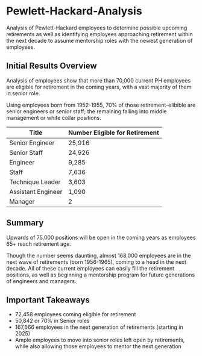 # Pewlett-Hackard-Analysis
Analysis of Pewlett-Hackard employees to determine possible upcoming retirements as well as identifying employees approaching retirement within the next decade to assume mentorship roles with the newest generation of employees.

## Initial Results Overview
Analysis of employees show that more than 70,000 current PH employees are eligible for retirement in the coming years, with a vast majority of them in senior role.

Using employees born from 1952-1955, 70% of those retirement-elibible are senior engineers or senior staff; the remaining falling into middle management or white collar positions.

|Title|Number Eligible for Retirement|
|-|-|
|Senior Engineer|25,916|
|Senior Staff|24,926|
|Engineer|9,285
|Staff|7,636|
|Technique Leader|3,603|
|Assistant Engineer|1,090|
|Manager|2|

## Summary
Upwards of 75,000 positions will be open in the coming years as employees 65+ reach retirement age.

Though the number seems daunting, almost 168,000 employees are in the next wave of retirements (born 1956-1965), coming to a head in the next decade.  All of these current employees can easily fill the retirement positions, as well as beginning a mentorship program for future generations of engineers and managers.

## Important Takeaways
- 72,458 employees coming eligible for retirement
- 50,842 or 70% in Senior roles
- 167,666 employees in the next generation of retirements (starting in 2025)
- Ample employees to move into senior roles left open by retirements, while also allowing those employees to mentor the next generation

